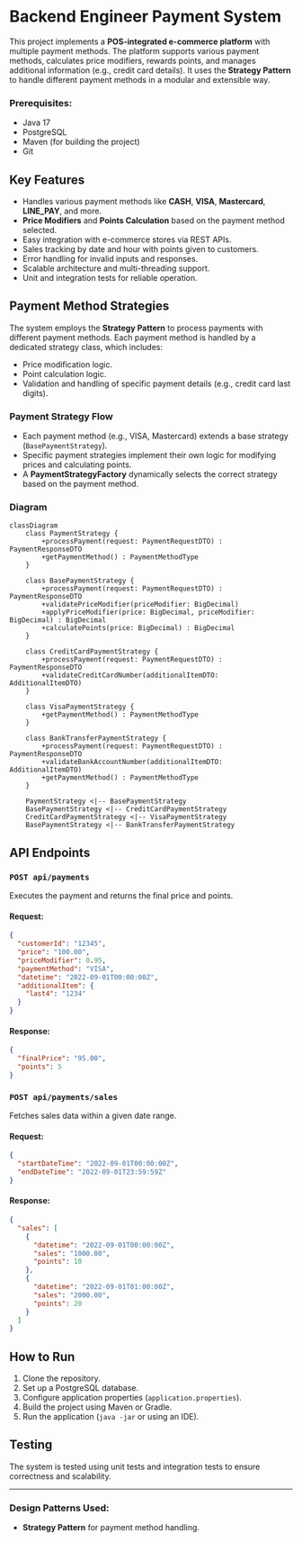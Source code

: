 
# Backend Engineer Payment System

This project implements a **POS-integrated e-commerce platform** with multiple payment methods. The platform supports various payment methods, calculates price modifiers, rewards points, and manages additional information (e.g., credit card details). It uses the **Strategy Pattern** to handle different payment methods in a modular and extensible way.

### Prerequisites:
- Java 17
- PostgreSQL
- Maven (for building the project)
- Git

## Key Features
- Handles various payment methods like **CASH**, **VISA**, **Mastercard**, **LINE_PAY**, and more.
- **Price Modifiers** and **Points Calculation** based on the payment method selected.
- Easy integration with e-commerce stores via REST APIs.
- Sales tracking by date and hour with points given to customers.
- Error handling for invalid inputs and responses.
- Scalable architecture and multi-threading support.
- Unit and integration tests for reliable operation.

## Payment Method Strategies
The system employs the **Strategy Pattern** to process payments with different payment methods. Each payment method is handled by a dedicated strategy class, which includes:
- Price modification logic.
- Point calculation logic.
- Validation and handling of specific payment details (e.g., credit card last digits).

### Payment Strategy Flow
- Each payment method (e.g., VISA, Mastercard) extends a base strategy (`BasePaymentStrategy`).
- Specific payment strategies implement their own logic for modifying prices and calculating points.
- A **PaymentStrategyFactory** dynamically selects the correct strategy based on the payment method.

### Diagram

```mermaid
classDiagram
    class PaymentStrategy {
        +processPayment(request: PaymentRequestDTO) : PaymentResponseDTO
        +getPaymentMethod() : PaymentMethodType
    }

    class BasePaymentStrategy {
        +processPayment(request: PaymentRequestDTO) : PaymentResponseDTO
        +validatePriceModifier(priceModifier: BigDecimal)
        +applyPriceModifier(price: BigDecimal, priceModifier: BigDecimal) : BigDecimal
        +calculatePoints(price: BigDecimal) : BigDecimal
    }

    class CreditCardPaymentStrategy {
        +processPayment(request: PaymentRequestDTO) : PaymentResponseDTO
        +validateCreditCardNumber(additionalItemDTO: AdditionalItemDTO)
    }

    class VisaPaymentStrategy {
        +getPaymentMethod() : PaymentMethodType
    }
    
    class BankTransferPaymentStrategy {
        +processPayment(request: PaymentRequestDTO) : PaymentResponseDTO
        +validateBankAccountNumber(additionalItemDTO: AdditionalItemDTO)
        +getPaymentMethod() : PaymentMethodType
    }

    PaymentStrategy <|-- BasePaymentStrategy
    BasePaymentStrategy <|-- CreditCardPaymentStrategy
    CreditCardPaymentStrategy <|-- VisaPaymentStrategy
    BasePaymentStrategy <|-- BankTransferPaymentStrategy
```

## API Endpoints

### `POST api/payments`
Executes the payment and returns the final price and points.

#### Request:
```json
{
  "customerId": "12345",
  "price": "100.00",
  "priceModifier": 0.95,
  "paymentMethod": "VISA",
  "datetime": "2022-09-01T00:00:00Z",
  "additionalItem": {
    "last4": "1234"
  }
}
```

#### Response:
```json
{
  "finalPrice": "95.00",
  "points": 5
}
```

### `POST api/payments/sales`
Fetches sales data within a given date range.

#### Request:
```json
{
  "startDateTime": "2022-09-01T00:00:00Z",
  "endDateTime": "2022-09-01T23:59:59Z"
}
```

#### Response:
```json
{
  "sales": [
    {
      "datetime": "2022-09-01T00:00:00Z",
      "sales": "1000.00",
      "points": 10
    },
    {
      "datetime": "2022-09-01T01:00:00Z",
      "sales": "2000.00",
      "points": 20
    }
  ]
}
```

## How to Run

1. Clone the repository.
2. Set up a PostgreSQL database.
3. Configure application properties (`application.properties`).
4. Build the project using Maven or Gradle.
5. Run the application (`java -jar` or using an IDE).

## Testing
The system is tested using unit tests and integration tests to ensure correctness and scalability.

---

### Design Patterns Used:
- **Strategy Pattern** for payment method handling.

